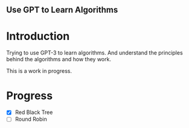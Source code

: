 Use GPT to Learn Algorithms
---
# Introduction
Trying to use GPT-3 to learn algorithms. And understand the principles behind the algorithms and how they work.

This is a work in progress.

# Progress
- [X] Red Black Tree
- [ ] Round Robin